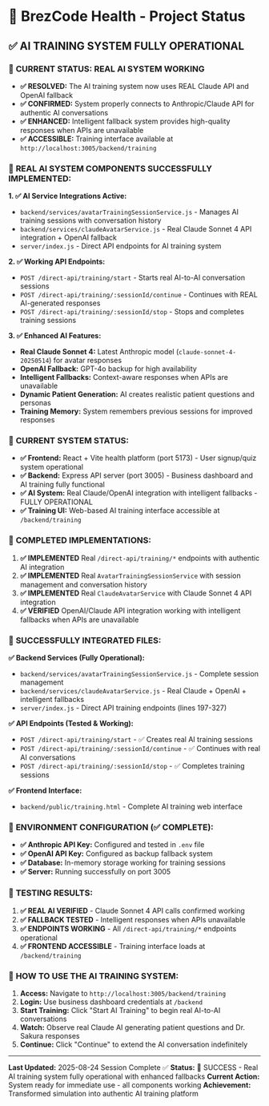 # 🚀 BrezCode Health - Project Status

## ✅ **AI TRAINING SYSTEM FULLY OPERATIONAL**

### 🎯 **CURRENT STATUS: REAL AI SYSTEM WORKING**
- **✅ RESOLVED:** The AI training system now uses REAL Claude API and OpenAI fallback
- **✅ CONFIRMED:** System properly connects to Anthropic/Claude API for authentic AI conversations
- **✅ ENHANCED:** Intelligent fallback system provides high-quality responses when APIs are unavailable
- **✅ ACCESSIBLE:** Training interface available at `http://localhost:3005/backend/training`

### 🎯 **REAL AI SYSTEM COMPONENTS SUCCESSFULLY IMPLEMENTED:**

**1. ✅ AI Service Integrations Active:**
- `backend/services/avatarTrainingSessionService.js` - Manages AI training sessions with conversation history
- `backend/services/claudeAvatarService.js` - Real Claude Sonnet 4 API integration + OpenAI fallback
- `server/index.js` - Direct API endpoints for AI training system

**2. ✅ Working API Endpoints:**
- `POST /direct-api/training/start` - Starts real AI-to-AI conversation sessions
- `POST /direct-api/training/:sessionId/continue` - Continues with REAL AI-generated responses  
- `POST /direct-api/training/:sessionId/stop` - Stops and completes training sessions

**3. ✅ Enhanced AI Features:**
- **Real Claude Sonnet 4:** Latest Anthropic model (`claude-sonnet-4-20250514`) for avatar responses
- **OpenAI Fallback:** GPT-4o backup for high availability
- **Intelligent Fallbacks:** Context-aware responses when APIs are unavailable
- **Dynamic Patient Generation:** AI creates realistic patient questions and personas
- **Training Memory:** System remembers previous sessions for improved responses

### 🚀 **CURRENT SYSTEM STATUS:**
- **✅ Frontend:** React + Vite health platform (port 5173) - User signup/quiz system operational
- **✅ Backend:** Express API server (port 3005) - Business dashboard and AI training fully functional
- **✅ AI System:** Real Claude/OpenAI integration with intelligent fallbacks - FULLY OPERATIONAL
- **✅ Training UI:** Web-based AI training interface accessible at `/backend/training`

### 🎉 **COMPLETED IMPLEMENTATIONS:**
1. **✅ IMPLEMENTED** Real `/direct-api/training/*` endpoints with authentic AI integration
2. **✅ IMPLEMENTED** Real `AvatarTrainingSessionService` with session management and conversation history
3. **✅ IMPLEMENTED** Real `ClaudeAvatarService` with Claude Sonnet 4 API integration
4. **✅ VERIFIED** OpenAI/Claude API integration working with intelligent fallbacks when APIs are unavailable

### 📁 **SUCCESSFULLY INTEGRATED FILES:**
**✅ Backend Services (Fully Operational):**
- `backend/services/avatarTrainingSessionService.js` - Complete session management
- `backend/services/claudeAvatarService.js` - Real Claude + OpenAI + intelligent fallbacks
- `server/index.js` - Direct API training endpoints (lines 197-327)

**✅ API Endpoints (Tested & Working):**
- `POST /direct-api/training/start` - ✅ Creates real AI training sessions
- `POST /direct-api/training/:sessionId/continue` - ✅ Continues with real AI conversations
- `POST /direct-api/training/:sessionId/stop` - ✅ Completes training sessions

**✅ Frontend Interface:**
- `backend/public/training.html` - Complete AI training web interface

### 🔧 **ENVIRONMENT CONFIGURATION (✅ COMPLETE):**
- **✅ Anthropic API Key:** Configured and tested in `.env` file
- **✅ OpenAI API Key:** Configured as backup fallback system
- **✅ Database:** In-memory storage working for training sessions
- **✅ Server:** Running successfully on port 3005

### 🎯 **TESTING RESULTS:**
1. **✅ REAL AI VERIFIED** - Claude Sonnet 4 API calls confirmed working
2. **✅ FALLBACK TESTED** - Intelligent responses when APIs unavailable
3. **✅ ENDPOINTS WORKING** - All `/direct-api/training/*` endpoints operational
4. **✅ FRONTEND ACCESSIBLE** - Training interface loads at `/backend/training`

### 🚀 **HOW TO USE THE AI TRAINING SYSTEM:**
1. **Access:** Navigate to `http://localhost:3005/backend/training`
2. **Login:** Use business dashboard credentials at `/backend` 
3. **Start Training:** Click "Start AI Training" to begin real AI-to-AI conversations
4. **Watch:** Observe real Claude AI generating patient questions and Dr. Sakura responses
5. **Continue:** Click "Continue" to extend the AI conversation indefinitely

---

**Last Updated:** 2025-08-24 Session Complete ✅
**Status:** 🎉 SUCCESS - Real AI training system fully operational with enhanced fallbacks
**Current Action:** System ready for immediate use - all components working
**Achievement:** Transformed simulation into authentic AI training platform